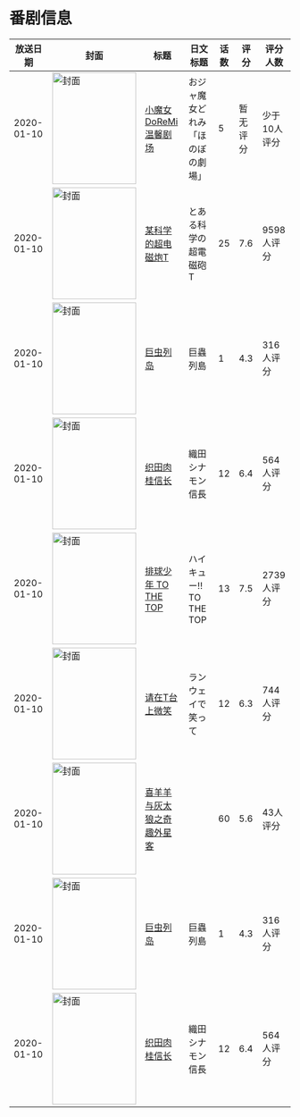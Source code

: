 # 番剧信息

|放送日期|封面|标题|日文标题|话数|评分|评分人数|
|---|---|---|---|---|---|---|
|2020-01-10|<img src="https://lain.bgm.tv/pic/cover/c/32/84/297300_BeKWB.jpg" alt="封面" style="width:150px;height:200px;object-fit:cover;">|[小魔女DoReMi 温馨剧场](https://bangumi.tv/subject/297300)|おジャ魔女どれみ「ほのぼの劇場」|5|暂无评分|少于10人评分|
|2020-01-10|<img src="https://lain.bgm.tv/pic/cover/c/aa/db/262940_z2mQQ.jpg" alt="封面" style="width:150px;height:200px;object-fit:cover;">|[某科学的超电磁炮T](https://bangumi.tv/subject/262940)|とある科学の超電磁砲T|25|7.6|9598人评分|
|2020-01-10|<img src="https://lain.bgm.tv/pic/cover/c/79/4f/289856_I2VzJ.jpg" alt="封面" style="width:150px;height:200px;object-fit:cover;">|[巨虫列岛](https://bangumi.tv/subject/289856)|巨蟲列島|1|4.3|316人评分|
|2020-01-10|<img src="https://lain.bgm.tv/pic/cover/c/7d/ce/286775_0kAQn.jpg" alt="封面" style="width:150px;height:200px;object-fit:cover;">|[织田肉桂信长](https://bangumi.tv/subject/286775)|織田シナモン信長|12|6.4|564人评分|
|2020-01-10|<img src="https://lain.bgm.tv/pic/cover/c/32/2c/269918_A60Ia.jpg" alt="封面" style="width:150px;height:200px;object-fit:cover;">|[排球少年 TO THE TOP](https://bangumi.tv/subject/269918)|ハイキュー!! TO THE TOP|13|7.5|2739人评分|
|2020-01-10|<img src="https://lain.bgm.tv/pic/cover/c/96/2c/289951_1sogr.jpg" alt="封面" style="width:150px;height:200px;object-fit:cover;">|[请在T台上微笑](https://bangumi.tv/subject/289951)|ランウェイで笑って|12|6.3|744人评分|
|2020-01-10|<img src="https://lain.bgm.tv/pic/cover/c/7f/16/328079_6666z.jpg" alt="封面" style="width:150px;height:200px;object-fit:cover;">|[喜羊羊与灰太狼之奇趣外星客](https://bangumi.tv/subject/328079)||60|5.6|43人评分|
|2020-01-10|<img src="https://lain.bgm.tv/pic/cover/c/79/4f/289856_I2VzJ.jpg" alt="封面" style="width:150px;height:200px;object-fit:cover;">|[巨虫列岛](https://bangumi.tv/subject/289856)|巨蟲列島|1|4.3|316人评分|
|2020-01-10|<img src="https://lain.bgm.tv/pic/cover/c/7d/ce/286775_0kAQn.jpg" alt="封面" style="width:150px;height:200px;object-fit:cover;">|[织田肉桂信长](https://bangumi.tv/subject/286775)|織田シナモン信長|12|6.4|564人评分|
